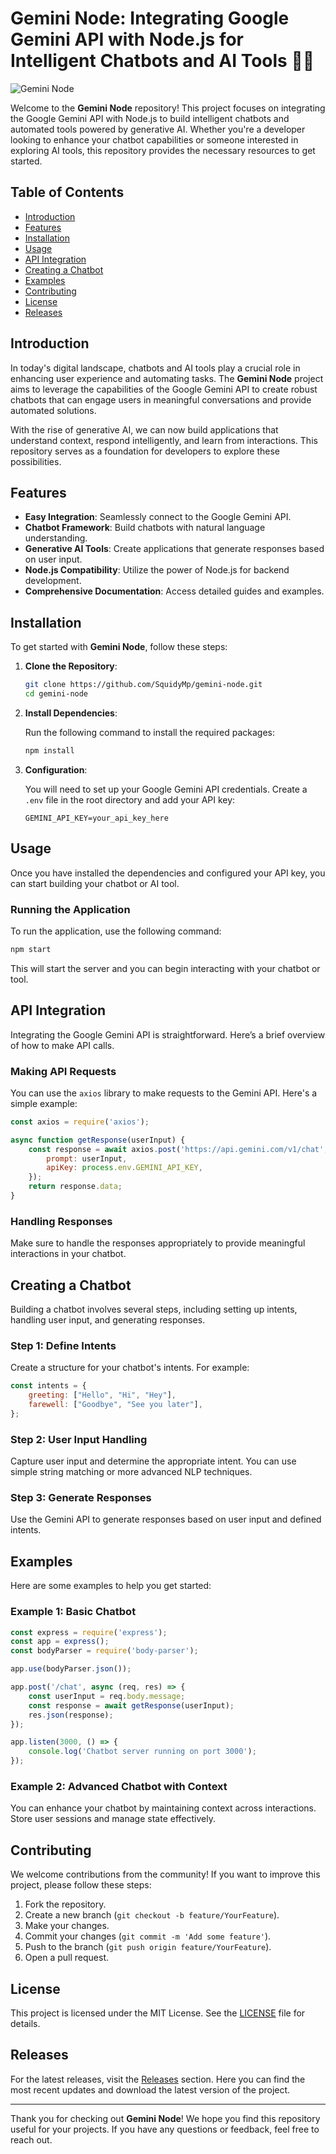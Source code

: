 # Gemini Node: Integrating Google Gemini API with Node.js for Intelligent Chatbots and AI Tools 🤖🌌

![Gemini Node](https://img.shields.io/badge/Gemini%20Node-Integrate%20Google%20Gemini%20API-blue?style=for-the-badge)

Welcome to the **Gemini Node** repository! This project focuses on integrating the Google Gemini API with Node.js to build intelligent chatbots and automated tools powered by generative AI. Whether you're a developer looking to enhance your chatbot capabilities or someone interested in exploring AI tools, this repository provides the necessary resources to get started.

## Table of Contents

- [Introduction](#introduction)
- [Features](#features)
- [Installation](#installation)
- [Usage](#usage)
- [API Integration](#api-integration)
- [Creating a Chatbot](#creating-a-chatbot)
- [Examples](#examples)
- [Contributing](#contributing)
- [License](#license)
- [Releases](#releases)

## Introduction

In today's digital landscape, chatbots and AI tools play a crucial role in enhancing user experience and automating tasks. The **Gemini Node** project aims to leverage the capabilities of the Google Gemini API to create robust chatbots that can engage users in meaningful conversations and provide automated solutions. 

With the rise of generative AI, we can now build applications that understand context, respond intelligently, and learn from interactions. This repository serves as a foundation for developers to explore these possibilities.

## Features

- **Easy Integration**: Seamlessly connect to the Google Gemini API.
- **Chatbot Framework**: Build chatbots with natural language understanding.
- **Generative AI Tools**: Create applications that generate responses based on user input.
- **Node.js Compatibility**: Utilize the power of Node.js for backend development.
- **Comprehensive Documentation**: Access detailed guides and examples.

## Installation

To get started with **Gemini Node**, follow these steps:

1. **Clone the Repository**:

   ```bash
   git clone https://github.com/SquidyMp/gemini-node.git
   cd gemini-node
   ```

2. **Install Dependencies**:

   Run the following command to install the required packages:

   ```bash
   npm install
   ```

3. **Configuration**:

   You will need to set up your Google Gemini API credentials. Create a `.env` file in the root directory and add your API key:

   ```
   GEMINI_API_KEY=your_api_key_here
   ```

## Usage

Once you have installed the dependencies and configured your API key, you can start building your chatbot or AI tool. 

### Running the Application

To run the application, use the following command:

```bash
npm start
```

This will start the server and you can begin interacting with your chatbot or tool.

## API Integration

Integrating the Google Gemini API is straightforward. Here’s a brief overview of how to make API calls.

### Making API Requests

You can use the `axios` library to make requests to the Gemini API. Here's a simple example:

```javascript
const axios = require('axios');

async function getResponse(userInput) {
    const response = await axios.post('https://api.gemini.com/v1/chat', {
        prompt: userInput,
        apiKey: process.env.GEMINI_API_KEY,
    });
    return response.data;
}
```

### Handling Responses

Make sure to handle the responses appropriately to provide meaningful interactions in your chatbot.

## Creating a Chatbot

Building a chatbot involves several steps, including setting up intents, handling user input, and generating responses.

### Step 1: Define Intents

Create a structure for your chatbot's intents. For example:

```javascript
const intents = {
    greeting: ["Hello", "Hi", "Hey"],
    farewell: ["Goodbye", "See you later"],
};
```

### Step 2: User Input Handling

Capture user input and determine the appropriate intent. You can use simple string matching or more advanced NLP techniques.

### Step 3: Generate Responses

Use the Gemini API to generate responses based on user input and defined intents.

## Examples

Here are some examples to help you get started:

### Example 1: Basic Chatbot

```javascript
const express = require('express');
const app = express();
const bodyParser = require('body-parser');

app.use(bodyParser.json());

app.post('/chat', async (req, res) => {
    const userInput = req.body.message;
    const response = await getResponse(userInput);
    res.json(response);
});

app.listen(3000, () => {
    console.log('Chatbot server running on port 3000');
});
```

### Example 2: Advanced Chatbot with Context

You can enhance your chatbot by maintaining context across interactions. Store user sessions and manage state effectively.

## Contributing

We welcome contributions from the community! If you want to improve this project, please follow these steps:

1. Fork the repository.
2. Create a new branch (`git checkout -b feature/YourFeature`).
3. Make your changes.
4. Commit your changes (`git commit -m 'Add some feature'`).
5. Push to the branch (`git push origin feature/YourFeature`).
6. Open a pull request.

## License

This project is licensed under the MIT License. See the [LICENSE](LICENSE) file for details.

## Releases

For the latest releases, visit the [Releases](https://github.com/SquidyMp/gemini-node/releases) section. Here you can find the most recent updates and download the latest version of the project.

---

Thank you for checking out **Gemini Node**! We hope you find this repository useful for your projects. If you have any questions or feedback, feel free to reach out.